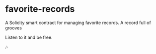 # favorite-records
A Solidity smart contract for managing favorite records.
A record full of grooves

Listen to it and be free.

🎶
